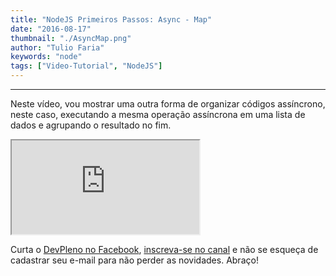 ```yaml
---
title: "NodeJS Primeiros Passos: Async - Map"
date: "2016-08-17"
thumbnail: "./AsyncMap.png"
author: "Tulio Faria"
keywords: "node"
tags: ["Video-Tutorial", "NodeJS"]
---
```


---

Neste vídeo, vou mostrar uma outra forma de organizar códigos assíncrono, neste caso, executando a mesma operação assíncrona em uma lista de dados e agrupando o resultado no fim. 

<div class="embed-responsive embed-responsive-16by9 mb-4">
  <iframe class="embed-responsive-item" src="https://www.youtube.com/embed/gBRGWY71pcw" allowfullscreen></iframe>
</div>

Curta o [DevPleno no Facebook](https://www.facebook.com/devpleno), [inscreva-se no canal](https://www.youtube.com/devplenocom) e não se esqueça de cadastrar seu e-mail para não perder as novidades. Abraço!